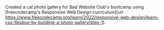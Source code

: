 Created a cat photo gallery for Bad Website Club's bootcamp using [freecodecamp's Responsive Web Design curriculum](url https://www.freecodecamp.org/learn/2022/responsive-web-design/learn-css-flexbox-by-building-a-photo-gallery/step-1).
